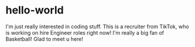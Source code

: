# hello-world
I'm just really interested in coding stuff.
This is a recruiter from TikTok, who is working on hire Engineer roles right now! I'm really a big fan of Basketball! Glad to meet u here!
